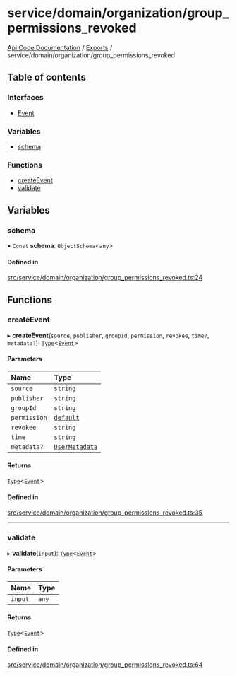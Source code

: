 # service/domain/organization/group\_permissions\_revoked
 
[Api Code Documentation](../README.md) / [Exports](../modules.md) / service/domain/organization/group\_permissions\_revoked

## Table of contents

### Interfaces

- [Event](../interfaces/service_domain_organization_group_permissions_revoked.Event.md)

### Variables

- [schema](service_domain_organization_group_permissions_revoked.md#schema)

### Functions

- [createEvent](service_domain_organization_group_permissions_revoked.md#createevent)
- [validate](service_domain_organization_group_permissions_revoked.md#validate)

## Variables

### schema

• `Const` **schema**: `ObjectSchema`\<`any`\>

#### Defined in

[src/service/domain/organization/group_permissions_revoked.ts:24](https://github.com/openkfw/TruBudget/blob/422cbec/api/src/service/domain/organization/group_permissions_revoked.ts#L24)

## Functions

### createEvent

▸ **createEvent**(`source`, `publisher`, `groupId`, `permission`, `revokee`, `time?`, `metadata?`): [`Type`](result.md#type)\<[`Event`](../interfaces/service_domain_organization_group_permissions_revoked.Event.md)\>

#### Parameters

| Name | Type |
| :------ | :------ |
| `source` | `string` |
| `publisher` | `string` |
| `groupId` | `string` |
| `permission` | [`default`](authz_intents.md#default) |
| `revokee` | `string` |
| `time` | `string` |
| `metadata?` | [`UserMetadata`](service_domain_metadata.md#usermetadata) |

#### Returns

[`Type`](result.md#type)\<[`Event`](../interfaces/service_domain_organization_group_permissions_revoked.Event.md)\>

#### Defined in

[src/service/domain/organization/group_permissions_revoked.ts:35](https://github.com/openkfw/TruBudget/blob/422cbec/api/src/service/domain/organization/group_permissions_revoked.ts#L35)

___

### validate

▸ **validate**(`input`): [`Type`](result.md#type)\<[`Event`](../interfaces/service_domain_organization_group_permissions_revoked.Event.md)\>

#### Parameters

| Name | Type |
| :------ | :------ |
| `input` | `any` |

#### Returns

[`Type`](result.md#type)\<[`Event`](../interfaces/service_domain_organization_group_permissions_revoked.Event.md)\>

#### Defined in

[src/service/domain/organization/group_permissions_revoked.ts:64](https://github.com/openkfw/TruBudget/blob/422cbec/api/src/service/domain/organization/group_permissions_revoked.ts#L64)
